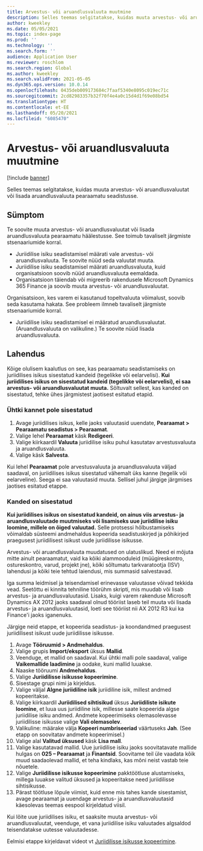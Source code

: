 ```yaml
---
title: Arvestus- või aruandlusvaluuta muutmine
description: Selles teemas selgitatakse, kuidas muuta arvestus- või aruandlusvaluutat või lisada aruandlusvaluuta pearaamatu seadistusse.
author: kweekley
ms.date: 05/05/2021
ms.topic: index-page
ms.prod: ''
ms.technology: ''
ms.search.form: ''
audience: Application User
ms.reviewer: roschlom
ms.search.region: Global
ms.author: kweekley
ms.search.validFrom: 2021-05-05
ms.dyn365.ops.version: 10.0.14
ms.openlocfilehash: 0435deb009173684c7faaf5340e8095c019ec71c
ms.sourcegitcommit: 2cd82983357b32f70f4e4a0c15d4d1f69e08bd54
ms.translationtype: HT
ms.contentlocale: et-EE
ms.lasthandoff: 05/20/2021
ms.locfileid: "6085470"
---
```

# <a name="change-the-accounting-or-reporting-currency"></a>Arvestus- või aruandlusvaluuta muutmine

[!include [banner](../includes/banner.md)]

Selles teemas selgitatakse, kuidas muuta arvestus- või aruandlusvaluutat või lisada aruandlusvaluuta pearaamatu seadistusse.

## <a name="symptom"></a>Sümptom

Te soovite muuta arvestus- või aruandlusvaluutat või lisada aruandlusvaluuta pearaamatu häälestusse. See toimub tavaliselt järgmiste stsenaariumide korral.

- Juriidilise isiku seadistamisel määrati vale arvestus- või aruandlusvaluuta. Te soovite nüüd seda valuutat muuta.
- Juriidilise isiku seadistamisel määrati aruandlusvaluuta, kuid organisatsioon soovib nüüd aruandlusvaluuta eemaldada.
- Organisatsioon täiendab või migreerib rakendusele Microsoft Dynamics 365 Finance ja soovib muuta arvestus- või aruandlusvaluutat.

Organisatsioon, kes varem ei kasutanud topeltvaluuta võimalust, soovib seda kasutama hakata. See probleem ilmneb tavaliselt järgmiste stsenaariumide korral.

- Juriidilise isiku seadistamisel ei määratud aruandlusvaluutat. (Aruandlusvaluuta on valikuline.) Te soovite nüüd lisada aruandlusvaluuta.

## <a name="resolution"></a>Lahendus

Kõige olulisem kaalutlus on see, kas pearaamatu seadistamiseks on juriidilises isikus sisestatud kandeid (tegelikke või eelarvelisi). **Kui juriidilises isikus on sisestatud kandeid (tegelikke või eelarvelisi), ei saa arvestus- või aruandlusvaluutat muuta.** Sõltuvalt sellest, kas kanded on sisestatud, tehke ühes järgmistest jaotisest esitatud etapid.

### <a name="no-transactions-have-been-posted"></a>Ühtki kannet pole sisestatud

1. Avage juriidilises isikus, kelle jaoks valuutasid uuendate, **Pearaamat \> Pearaamatu seadistus \> Pearaamat**.
2. Valige lehel **Pearaamat** käsk **Redigeeri**.
3. Valige kiirkaardil **Valuuta** juriidilise isiku puhul kasutatav arvestusvaluuta ja aruandlusvaluuta.
4. Valige käsk **Salvesta**.

Kui lehel **Pearaamat** pole arvestusvaluuta ja aruandlusvaluuta väljad saadaval, on juriidilises isikus sisestatud vähemalt üks kanne (tegelik või eelarveline). Seega ei saa valuutasid muuta. Sellisel juhul järgige järgmises jaotises esitatud etappe.

### <a name="transactions-have-been-posted"></a>Kanded on sisestatud

**Kui juriidilises isikus on sisestatud kandeid, on ainus viis arvestus- ja aruandlusvaluutade muutmiseks või lisamiseks uue juriidilise isiku loomine, millele on õiged valuutad.** Selle protsessi hõlbustamiseks võimaldab süsteemi andmehaldus kopeerida seadistuskirjed ja põhikirjed praegusest juriidilisest isikust uude juriidilisse isikusse.

Arvestus- või aruandlusvaluuta muudatused on ulatuslikud. Need ei mõjuta mitte ainult pearaamatut, vaid ka kõiki alammooduleid (müügireskontro, ostureskontro, varud, projekt jne), kõiki sõltumatu tarkvaratootja (ISV) lahendusi ja kõiki teie tehtud laiendusi, mis summasid salvestavad.

Iga summa leidmisel ja teisendamisel erinevasse valuutasse võivad tekkida vead. Seetõttu ei kinnita tehniline töörühm skripti, mis muudab või lisab arvestus- ja aruandlusvaluutasid. Lisaks, kuigi varem rakenduse Microsoft Dynamics AX 2012 jaoks saadaval olnud tööriist laseb teil muuta või lisada arvestus- ja aruandlusvaluutasid, loeti see tööriist nii AX 2012 R3 kui ka Finance'i jaoks iganenuks.

Järgige neid etappe, et kopeerida seadistus- ja koondandmed praegusest juriidilisest isikust uude juriidilisse isikusse.

1. Avage **Tööruumid \> Andmehaldus**.
2. Valige grupis **Import/eksport** üksus **Mallid**.
3. Veenduge, et mallid on saadaval. Kui ühtki malli pole saadaval, valige **Vaikemallide laadimine** ja oodake, kuni mallid luuakse.
4. Naaske tööruumi **Andmehaldus**.
5. Valige **Juriidilisse isikusse kopeerimine**.
6. Sisestage grupi nimi ja kirjeldus.
7. Valige väljal **Algne juriidiline isik** juriidiline isik, millest andmed kopeeritakse.
8. Valige kiirkaardil **Juriidilised sihtisikud** üksus **Juriidiliste isikute loomine**, et luua uus juriidiline isik, millesse saate kopeerida algse juriidilise isiku andmed. Andmete kopeerimiseks olemasolevasse juriidilisse isikusse valige **Vali olemasolev**.
9. Valikuline: määrake välja **Kopeeri numbriseeriad** väärtuseks **Jah**. (See etapp on soovitatav andmete kopeerimisel.)
10. Valige alal **Valitud üksused** käsk **Lisa mall**.
11. Valige kasutatavad mallid. Uue juriidilise isiku jaoks soovitatavate mallide hulgas on **025 – Pearaamat** ja **Finantsid**. Soovitame teil üle vaadata kõik muud saadaolevad mallid, et teha kindlaks, kas mõni neist vastab teie nõuetele.
12. Valige **Juriidilisse isikusse kopeerimine** pakktöötluse alustamiseks, millega luuakse valitud üksused ja kopeeritakse need juriidilisse sihtisikusse.
13. Pärast töötluse lõpule viimist, kuid enne mis tahes kande sisestamist, avage pearaamat ja uuendage arvestus- ja aruandlusvaluutasid käesolevas teemas eespool kirjeldatud viisil.

Kui lõite uue juriidilises isiku, et saaksite muuta arvestus- või aruandlusvaluutat, veenduge, et vana juriidilise isiku valuutades algsaldod teisendatakse uutesse valuutadesse.

Eelmisi etappe kirjeldavat videot vt [Juriidilisse isikusse kopeerimine](https://community.dynamics.com/365/b/techtalks/posts/copy-into-legal-entity-october-24-2017).
